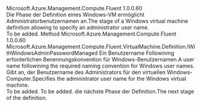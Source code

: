 <Type Name="IWithWindowsAdminUsernameManaged" FullName="Microsoft.Azure.Management.Compute.Fluent.VirtualMachine.Definition.IWithWindowsAdminUsernameManaged">
  <TypeSignature Language="C#" Value="public interface IWithWindowsAdminUsernameManaged" />
  <TypeSignature Language="ILAsm" Value=".class public interface auto ansi abstract IWithWindowsAdminUsernameManaged" />
  <TypeSignature Language="DocId" Value="T:Microsoft.Azure.Management.Compute.Fluent.VirtualMachine.Definition.IWithWindowsAdminUsernameManaged" />
  <TypeSignature Language="VB.NET" Value="Public Interface IWithWindowsAdminUsernameManaged" />
  <TypeSignature Language="F#" Value="type IWithWindowsAdminUsernameManaged = interface" />
  <AssemblyInfo>
    <AssemblyName>Microsoft.Azure.Management.Compute.Fluent</AssemblyName>
    <AssemblyVersion>1.0.0.60</AssemblyVersion>
  </AssemblyInfo>
  <Interfaces />
  <Docs>
    <summary>
            <span data-ttu-id="01562-101">Die Phase der Definition eines Windows-VM ermöglicht Administratorbenutzernamen an.</span><span class="sxs-lookup"><span data-stu-id="01562-101">The stage of a Windows virtual machine definition allowing to specify an administrator user name.</span></span>
            </summary>
    <remarks>To be added.</remarks>
  </Docs>
  <Members>
    <Member MemberName="WithAdminUsername">
      <MemberSignature Language="C#" Value="public Microsoft.Azure.Management.Compute.Fluent.VirtualMachine.Definition.IWithWindowsAdminPasswordManaged WithAdminUsername (string adminUserName);" />
      <MemberSignature Language="ILAsm" Value=".method public hidebysig newslot virtual instance class Microsoft.Azure.Management.Compute.Fluent.VirtualMachine.Definition.IWithWindowsAdminPasswordManaged WithAdminUsername(string adminUserName) cil managed" />
      <MemberSignature Language="DocId" Value="M:Microsoft.Azure.Management.Compute.Fluent.VirtualMachine.Definition.IWithWindowsAdminUsernameManaged.WithAdminUsername(System.String)" />
      <MemberSignature Language="VB.NET" Value="Public Function WithAdminUsername (adminUserName As String) As IWithWindowsAdminPasswordManaged" />
      <MemberSignature Language="F#" Value="abstract member WithAdminUsername : string -&gt; Microsoft.Azure.Management.Compute.Fluent.VirtualMachine.Definition.IWithWindowsAdminPasswordManaged" Usage="iWithWindowsAdminUsernameManaged.WithAdminUsername adminUserName" />
      <MemberType>Method</MemberType>
      <AssemblyInfo>
        <AssemblyName>Microsoft.Azure.Management.Compute.Fluent</AssemblyName>
        <AssemblyVersion>1.0.0.60</AssemblyVersion>
      </AssemblyInfo>
      <ReturnValue>
        <ReturnType>Microsoft.Azure.Management.Compute.Fluent.VirtualMachine.Definition.IWithWindowsAdminPasswordManaged</ReturnType>
      </ReturnValue>
      <Parameters>
        <Parameter Name="adminUserName" Type="System.String" />
      </Parameters>
      <Docs>
        <param name="adminUserName"><span data-ttu-id="01562-102">Ein Benutzername Followinmg erforderlichen Benennungskonvention für Windows-Benutzernamen.</span><span class="sxs-lookup"><span data-stu-id="01562-102">A user name followinmg the required naming convention for Windows user names.</span></span></param>
        <summary>
            <span data-ttu-id="01562-103">Gibt an, der Benutzername des Administrators für den virtuellen Windows-Computer.</span><span class="sxs-lookup"><span data-stu-id="01562-103">Specifies the administrator user name for the Windows virtual machine.</span></span>
            </summary>
        <returns>To be added.</returns>
        <remarks>To be added.</remarks>
        <return><span data-ttu-id="01562-104">die nächste Phase der Definition.</span><span class="sxs-lookup"><span data-stu-id="01562-104">The next stage of the definition.</span></span></return>
      </Docs>
    </Member>
  </Members>
</Type>